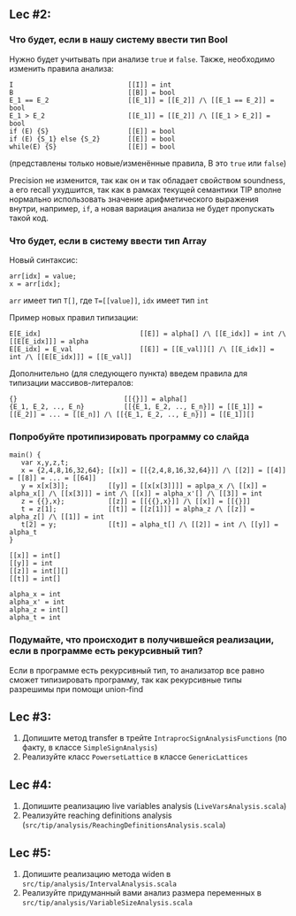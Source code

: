 ## Lec #2:

### Что будет, если в нашу систему ввести тип Bool

Нужно будет учитывать при анализе `true` и `false`. Также, необходимо изменить правила анализа:

```
I                             [[I]] = int
B                             [[B]] = bool
E_1 == E_2                    [[E_1]] = [[E_2]] /\ [[E_1 == E_2]] = bool
E_1 > E_2                     [[E_1]] = [[E_2]] /\ [[E_1 > E_2]] = bool
if (E) {S}                    [[E]] = bool
if (E) {S_1} else {S_2}       [[E]] = bool
while(E) {S}                  [[E]] = bool
```

(представлены только новые/изменённые правила, B это `true` или `false`)

Precision не изменится, так как он и так обладает свойством soundness, а его recall ухудшится, так как в рамках текущей 
семантики TIP вполне нормально использовать значение арифметического выражения внутри, например, `if`, а новая 
вариация анализа не будет пропускать такой код.

### Что будет, если в систему ввести тип Array

Новый синтаксис:

```
arr[idx] = value;
x = arr[idx];
```
`arr` имеет тип `T[]`, где `T=[[value]]`, `idx` имеет тип `int` 

Пример новых правил типизации:

```
E[E_idx]                         [[E]] = alpha[] /\ [[E_idx]] = int /\ [[E[E_idx]]] = alpha
E[E_idx] = E_val                 [[E]] = [[E_val]][] /\ [[E_idx]] = int /\ [[E[E_idx]]] = [[E_val]] 
```

Дополнительно (для следующего пункта) введем правила для типизации массивов-литералов:

```
{}                           [[{}]] = alpha[]
{E_1, E_2, .., E_n}          [[{E_1, E_2, .., E_n}]] = [[E_1]] = [[E_2]] = ... = [[E_n]] /\ [[{E_1, E_2, .., E_n}]] = [[E_1]][]  
```

### Попробуйте протипизировать программу со слайда

```tip
main() {
   var x,y,z,t;
   x = {2,4,8,16,32,64}; [[x]] = [[{2,4,8,16,32,64}]] /\ [[2]] = [[4]] = [[8]] = ... = [[64]]
   y = x[x[3]];          [[y]] = [[x[x[3]]]] = aplpa_x /\ [[x]] = alpha_x[] /\ [[x[3]]] = int /\ [[x]] = alpha_x'[] /\ [[3]] = int
   z = {{},x};           [[z]] = [[{{},x}]] /\ [[x]] = [[{}]]
   t = z[1];             [[t]] = [[z[1]]] = alpha_z /\ [[z]] = alpha_z[] /\ [[1]] = int
   t[2] = y;             [[t]] = alpha_t[] /\ [[2]] = int /\ [[y]] = alpha_t
}
```

```
[[x]] = int[]
[[y]] = int
[[z]] = int[][]
[[t]] = int[]

alpha_x = int
alpha_x' = int
alpha_z = int[]
alpha_t = int
```

### Подумайте, что происходит в получившейся реализации, если в программе есть рекурсивный тип?
   Если в программе есть рекурсивный тип, то анализатор все равно сможет типизировать программу, так как 
   рекурсивные типы разрешимы при помощи union-find

## Lec #3:
1. Допишите метод transfer в трейте `IntraprocSignAnalysisFunctions` (по факту, в классе `SimpleSignAnalysis`)
2. Реализуйте класс `PowersetLattice` в классе `GenericLattices`

## Lec #4:
1. Допишите реализацию live variables analysis (`LiveVarsAnalysis.scala`)
2. Реализуйте reaching definitions analysis (`src/tip/analysis/ReachingDefinitionsAnalysis.scala`)

## Lec #5:
1. Допишите реализацию метода widen в `src/tip/analysis/IntervalAnalysis.scala`
2. Реализуйте придуманный вами анализ размера переменных в `src/tip/analysis/VariableSizeAnalysis.scala`
